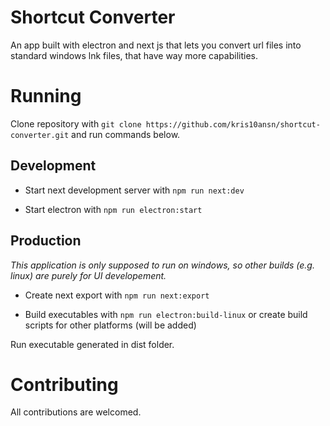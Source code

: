# Shortcut Converter

An app built with electron and next js that lets you convert url files into standard windows lnk files, that have way more capabilities.

# Running

Clone repository with `git clone https://github.com/kris10ansn/shortcut-converter.git` and run commands below.

## Development

-   Start next development server with `npm run next:dev`

-   Start electron with `npm run electron:start`

## Production

_This application is only supposed to run on windows, so other builds (e.g. linux) are purely for UI developement._

-   Create next export with `npm run next:export`

-   Build executables with `npm run electron:build-linux` or create build scripts for other platforms (will be added)

Run executable generated in dist folder.

# Contributing

All contributions are welcomed.
